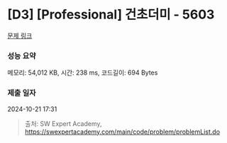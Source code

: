 # [D3] [Professional] 건초더미 - 5603 

[문제 링크](https://swexpertacademy.com/main/code/problem/problemDetail.do?contestProbId=AWXGEbd6cjMDFAUo) 

### 성능 요약

메모리: 54,012 KB, 시간: 238 ms, 코드길이: 694 Bytes

### 제출 일자

2024-10-21 17:31



> 출처: SW Expert Academy, https://swexpertacademy.com/main/code/problem/problemList.do